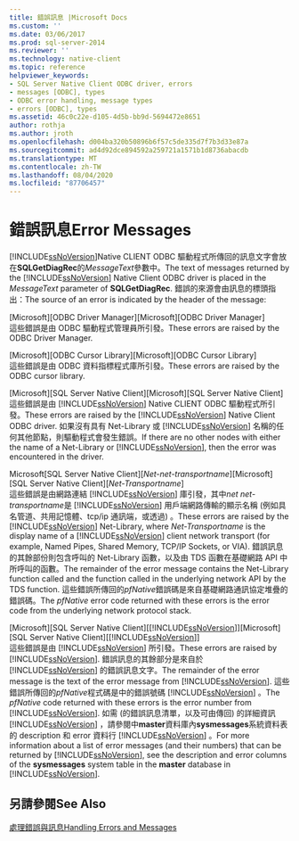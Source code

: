 ```yaml
---
title: 錯誤訊息 |Microsoft Docs
ms.custom: ''
ms.date: 03/06/2017
ms.prod: sql-server-2014
ms.reviewer: ''
ms.technology: native-client
ms.topic: reference
helpviewer_keywords:
- SQL Server Native Client ODBC driver, errors
- messages [ODBC], types
- ODBC error handling, message types
- errors [ODBC], types
ms.assetid: 46c0c22e-d105-4d5b-bb9d-5694472e8651
author: rothja
ms.author: jroth
ms.openlocfilehash: d004ba320b50896b6f57c5de335d7f7b3d33e87a
ms.sourcegitcommit: ad4d92dce894592a259721a1571b1d8736abacdb
ms.translationtype: MT
ms.contentlocale: zh-TW
ms.lasthandoff: 08/04/2020
ms.locfileid: "87706457"
---
```

# <a name="error-messages"></a><span data-ttu-id="4a4a4-102">錯誤訊息</span><span class="sxs-lookup"><span data-stu-id="4a4a4-102">Error Messages</span></span>
  <span data-ttu-id="4a4a4-103">[!INCLUDE[ssNoVersion](../../includes/ssnoversion-md.md)]Native CLIENT ODBC 驅動程式所傳回的訊息文字會放在**SQLGetDiagRec**的*MessageText*參數中。</span><span class="sxs-lookup"><span data-stu-id="4a4a4-103">The text of messages returned by the [!INCLUDE[ssNoVersion](../../includes/ssnoversion-md.md)] Native Client ODBC driver is placed in the *MessageText* parameter of **SQLGetDiagRec**.</span></span> <span data-ttu-id="4a4a4-104">錯誤的來源會由訊息的標頭指出：</span><span class="sxs-lookup"><span data-stu-id="4a4a4-104">The source of an error is indicated by the header of the message:</span></span>  
  
 <span data-ttu-id="4a4a4-105">[Microsoft][ODBC Driver Manager]</span><span class="sxs-lookup"><span data-stu-id="4a4a4-105">[Microsoft][ODBC Driver Manager]</span></span>  
 <span data-ttu-id="4a4a4-106">這些錯誤是由 ODBC 驅動程式管理員所引發。</span><span class="sxs-lookup"><span data-stu-id="4a4a4-106">These errors are raised by the ODBC Driver Manager.</span></span>  
  
 <span data-ttu-id="4a4a4-107">[Microsoft][ODBC Cursor Library]</span><span class="sxs-lookup"><span data-stu-id="4a4a4-107">[Microsoft][ODBC Cursor Library]</span></span>  
 <span data-ttu-id="4a4a4-108">這些錯誤是由 ODBC 資料指標程式庫所引發。</span><span class="sxs-lookup"><span data-stu-id="4a4a4-108">These errors are raised by the ODBC cursor library.</span></span>  
  
 <span data-ttu-id="4a4a4-109">[Microsoft][SQL Server Native Client]</span><span class="sxs-lookup"><span data-stu-id="4a4a4-109">[Microsoft][SQL Server Native Client]</span></span>  
 <span data-ttu-id="4a4a4-110">這些錯誤是由 [!INCLUDE[ssNoVersion](../../includes/ssnoversion-md.md)] Native CLIENT ODBC 驅動程式所引發。</span><span class="sxs-lookup"><span data-stu-id="4a4a4-110">These errors are raised by the [!INCLUDE[ssNoVersion](../../includes/ssnoversion-md.md)] Native Client ODBC driver.</span></span> <span data-ttu-id="4a4a4-111">如果沒有具有 Net-Library 或 [!INCLUDE[ssNoVersion](../../includes/ssnoversion-md.md)] 名稱的任何其他節點，則驅動程式會發生錯誤。</span><span class="sxs-lookup"><span data-stu-id="4a4a4-111">If there are no other nodes with either the name of a Net-Library or [!INCLUDE[ssNoVersion](../../includes/ssnoversion-md.md)], then the error was encountered in the driver.</span></span>  
  
 <span data-ttu-id="4a4a4-112">Microsoft[SQL Server Native Client][*Net-net-transportname*]</span><span class="sxs-lookup"><span data-stu-id="4a4a4-112">[Microsoft][SQL Server Native Client][*Net-Transportname*]</span></span>  
 <span data-ttu-id="4a4a4-113">這些錯誤是由網路連結 [!INCLUDE[ssNoVersion](../../includes/ssnoversion-md.md)] 庫引發，其中*net net-transportname*是 [!INCLUDE[ssNoVersion](../../includes/ssnoversion-md.md)] 用戶端網路傳輸的顯示名稱 (例如具名管道、共用記憶體、tcp/ip 通訊端，或透過) 。</span><span class="sxs-lookup"><span data-stu-id="4a4a4-113">These errors are raised by the [!INCLUDE[ssNoVersion](../../includes/ssnoversion-md.md)] Net-Library, where *Net-Transportname* is the display name of a [!INCLUDE[ssNoVersion](../../includes/ssnoversion-md.md)] client network transport (for example, Named Pipes, Shared Memory, TCP/IP Sockets, or VIA).</span></span> <span data-ttu-id="4a4a4-114">錯誤訊息的其餘部份則包含呼叫的 Net-Library 函數，以及由 TDS 函數在基礎網路 API 中所呼叫的函數。</span><span class="sxs-lookup"><span data-stu-id="4a4a4-114">The remainder of the error message contains the Net-Library function called and the function called in the underlying network API by the TDS function.</span></span> <span data-ttu-id="4a4a4-115">這些錯誤所傳回的*pfNative*錯誤碼是來自基礎網路通訊協定堆疊的錯誤碼。</span><span class="sxs-lookup"><span data-stu-id="4a4a4-115">The *pfNative* error code returned with these errors is the error code from the underlying network protocol stack.</span></span>  
  
 <span data-ttu-id="4a4a4-116">[Microsoft][SQL Server Native Client][[!INCLUDE[ssNoVersion](../../includes/ssnoversion-md.md)]]</span><span class="sxs-lookup"><span data-stu-id="4a4a4-116">[Microsoft][SQL Server Native Client][[!INCLUDE[ssNoVersion](../../includes/ssnoversion-md.md)]]</span></span>  
 <span data-ttu-id="4a4a4-117">這些錯誤是由 [!INCLUDE[ssNoVersion](../../includes/ssnoversion-md.md)] 所引發。</span><span class="sxs-lookup"><span data-stu-id="4a4a4-117">These errors are raised by [!INCLUDE[ssNoVersion](../../includes/ssnoversion-md.md)].</span></span> <span data-ttu-id="4a4a4-118">錯誤訊息的其餘部分是來自於 [!INCLUDE[ssNoVersion](../../includes/ssnoversion-md.md)] 的錯誤訊息文字。</span><span class="sxs-lookup"><span data-stu-id="4a4a4-118">The remainder of the error message is the text of the error message from [!INCLUDE[ssNoVersion](../../includes/ssnoversion-md.md)].</span></span> <span data-ttu-id="4a4a4-119">這些錯誤所傳回的*pfNative*程式碼是中的錯誤號碼 [!INCLUDE[ssNoVersion](../../includes/ssnoversion-md.md)] 。</span><span class="sxs-lookup"><span data-stu-id="4a4a4-119">The *pfNative* code returned with these errors is the error number from [!INCLUDE[ssNoVersion](../../includes/ssnoversion-md.md)].</span></span> <span data-ttu-id="4a4a4-120">如需 (的錯誤訊息清單，以及可由傳回) 的詳細資訊 [!INCLUDE[ssNoVersion](../../includes/ssnoversion-md.md)] ，請參閱中**master**資料庫內**sysmessages**系統資料表的 description 和 error 資料行 [!INCLUDE[ssNoVersion](../../includes/ssnoversion-md.md)] 。</span><span class="sxs-lookup"><span data-stu-id="4a4a4-120">For more information about a list of error messages (and their numbers) that can be returned by [!INCLUDE[ssNoVersion](../../includes/ssnoversion-md.md)], see the description and error columns of the **sysmessages** system table in the **master** database in [!INCLUDE[ssNoVersion](../../includes/ssnoversion-md.md)].</span></span>  
  
## <a name="see-also"></a><span data-ttu-id="4a4a4-121">另請參閱</span><span class="sxs-lookup"><span data-stu-id="4a4a4-121">See Also</span></span>  
 [<span data-ttu-id="4a4a4-122">處理錯誤與訊息</span><span class="sxs-lookup"><span data-stu-id="4a4a4-122">Handling Errors and Messages</span></span>](handling-errors-and-messages.md)  
  
  
